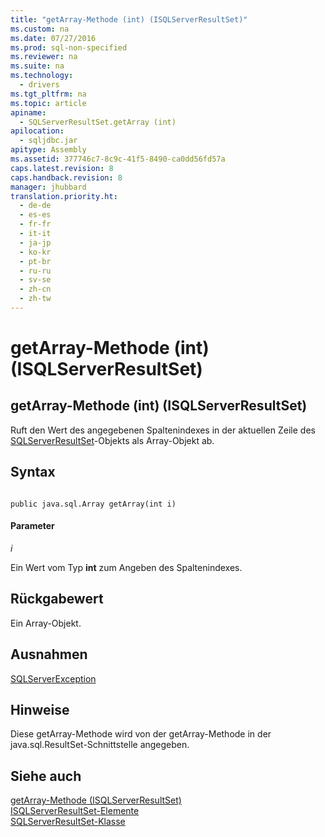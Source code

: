 ```yaml
---
title: "getArray-Methode (int) (ISQLServerResultSet)"
ms.custom: na
ms.date: 07/27/2016
ms.prod: sql-non-specified
ms.reviewer: na
ms.suite: na
ms.technology: 
  - drivers
ms.tgt_pltfrm: na
ms.topic: article
apiname: 
  - SQLServerResultSet.getArray (int)
apilocation: 
  - sqljdbc.jar
apitype: Assembly
ms.assetid: 377746c7-8c9c-41f5-8490-ca0dd56fd57a
caps.latest.revision: 8
caps.handback.revision: 8
manager: jhubbard
translation.priority.ht: 
  - de-de
  - es-es
  - fr-fr
  - it-it
  - ja-jp
  - ko-kr
  - pt-br
  - ru-ru
  - sv-se
  - zh-cn
  - zh-tw
---
```

# getArray-Methode (int) (ISQLServerResultSet)
    
## getArray\-Methode \(int\) \(ISQLServerResultSet\)  
 Ruft den Wert des angegebenen Spaltenindexes in der aktuellen Zeile des [SQLServerResultSet](../content/SQLServerResultSet-Class.md)\-Objekts als Array\-Objekt ab.  
  
## Syntax  
  
```  
  
public java.sql.Array getArray(int i)  
```  
  
#### Parameter  
 *i*  
  
 Ein Wert vom Typ **int** zum Angeben des Spaltenindexes.  
  
## Rückgabewert  
 Ein Array\-Objekt.  
  
## Ausnahmen  
 [SQLServerException](../content/SQLServerException-Class.md)  
  
## Hinweise  
 Diese getArray\-Methode wird von der getArray\-Methode in der java.sql.ResultSet\-Schnittstelle angegeben.  
  
## Siehe auch  
 [getArray-Methode &#40;ISQLServerResultSet&#41;](../content/getArray-Method--SQLServerResultSet-.md)   
 [ISQLServerResultSet-Elemente](../content/SQLServerResultSet-Members.md)   
 [SQLServerResultSet-Klasse](../content/SQLServerResultSet-Class.md)  
  
  